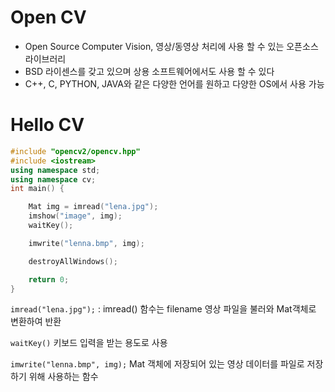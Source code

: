 # Open CV

-  Open Source Computer Vision, 영상/동영상 처리에 사용 할 수 있는 오픈소스 라이브러리
- BSD 라이센스를 갖고 있으며 상용 소프트웨어에서도 사용 할 수 있다
- C++, C, PYTHON, JAVA와 같은 다양한 언어를 원하고 다양한 OS에서 사용 가능





# Hello CV

```c++
#include "opencv2/opencv.hpp"
#include <iostream>
using namespace std;
using namespace cv;
int main() {

	Mat img = imread("lena.jpg");
	imshow("image", img);
	waitKey();

	imwrite("lenna.bmp", img);

	destroyAllWindows();

	return 0;
}
```

`imread("lena.jpg");` : imread() 함수는 filename 영상 파일을 불러와 Mat객체로 변환하여 반환

`waitKey()` 키보드 입력을 받는 용도로 사용

`imwrite("lenna.bmp", img);` Mat 객체에 저장되어 있는 영상 데이터를 파일로 저장하기 위해 사용하는 함수





